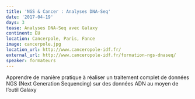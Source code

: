 ```yaml
---
title: 'NGS & Cancer : Analyses DNA-Seq'
date: '2017-04-19'
days: 3
tease: Analyses DNA-Seq avec Galaxy
continent: EU
location: Cancerpole, Paris, Fance
image: cancerpole.jpg
location_url: http://www.canceropole-idf.fr/
external_url: http://www.canceropole-idf.fr/formation-ngs-dnaseq/
speaker: formateurs
---
```


Apprendre de manière pratique à réaliser un traitement complet de données NGS (Next Generation Sequencing) sur des données ADN au moyen de l’outil Galaxy
